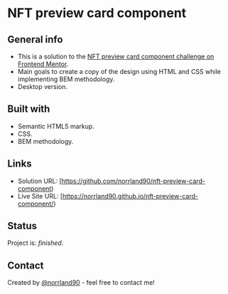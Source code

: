 # NFT preview card component

## General info
- This is a solution to the [NFT preview card component challenge on Frontend Mentor](https://www.frontendmentor.io/challenges/nft-preview-card-component-SbdUL_w0U).
- Main goals to create a copy of the design using HTML and CSS while implementing BEM methodology.
- Desktop version.

## Built with
- Semantic HTML5 markup.
- CSS.
- BEM methodology.

## Links
- Solution URL: [https://github.com/norrland90/nft-preview-card-component)
- Live Site URL: [https://norrland90.github.io/nft-preview-card-component/)

## Status
Project is: _finished_.

## Contact
Created by [@norrland90](https://github.com/norrland90) - feel free to contact me!
